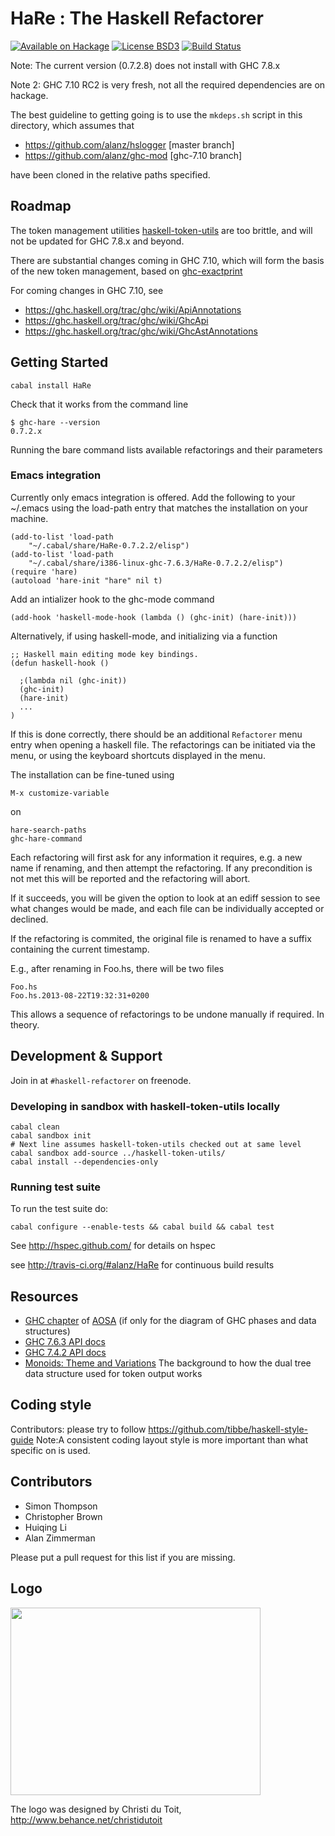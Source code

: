 # HaRe : The Haskell Refactorer

[![Available on Hackage][badge-hackage]][hackage]
[![License BSD3][badge-license]][license]
[![Build Status][badge-travis]][travis]

[badge-travis]: https://travis-ci.org/alanz/HaRe.png?branch=master
[travis]: https://travis-ci.org/alanz/HaRe
[badge-hackage]: https://img.shields.io/hackage/v/HaRe.svg?dummy
[hackage]: https://hackage.haskell.org/package/HaRe
[badge-license]: https://img.shields.io/badge/license-BSD3-green.svg?dummy
[license]: https://github.com/alanz/HaRe/blob/master/LICENSE

Note: The current version (0.7.2.8) does not install with GHC 7.8.x

Note 2: GHC 7.10 RC2 is very fresh, not all the required dependencies
are on hackage.

The best guideline to getting going is to use the `mkdeps.sh` script
in this directory, which assumes that

  * https://github.com/alanz/hslogger [master branch]
  * https://github.com/alanz/ghc-mod  [ghc-7.10 branch]

have been cloned in the relative paths specified.

## Roadmap

The token management utilities [haskell-token-utils](https://github.com/alanz/haskell-token-utils)
are too brittle, and will not be updated for GHC 7.8.x and beyond.

There are substantial changes coming in GHC 7.10, which will form the
basis of the new token management, based on
[ghc-exactprint](https://github.com/alanz/ghc-exactprint)

For coming changes in GHC 7.10, see

  * https://ghc.haskell.org/trac/ghc/wiki/ApiAnnotations
  * https://ghc.haskell.org/trac/ghc/wiki/GhcApi
  * https://ghc.haskell.org/trac/ghc/wiki/GhcAstAnnotations

## Getting Started

    cabal install HaRe

Check that it works from the command line

    $ ghc-hare --version
    0.7.2.x

Running the bare command lists available refactorings and their parameters

### Emacs integration

Currently only emacs integration is offered. Add the following to your
~/.emacs using the load-path entry that matches the installation on
your machine.

    (add-to-list 'load-path
        "~/.cabal/share/HaRe-0.7.2.2/elisp")
    (add-to-list 'load-path
        "~/.cabal/share/i386-linux-ghc-7.6.3/HaRe-0.7.2.2/elisp")
    (require 'hare)
    (autoload 'hare-init "hare" nil t)

Add an intializer hook to the ghc-mode command

    (add-hook 'haskell-mode-hook (lambda () (ghc-init) (hare-init)))

Alternatively, if using haskell-mode, and initializing via a function

    ;; Haskell main editing mode key bindings.
    (defun haskell-hook ()

      ;(lambda nil (ghc-init))
      (ghc-init)
      (hare-init)
      ...
    )

If this is done correctly, there should be an additional `Refactorer`
menu entry when opening a haskell file. The refactorings can be
initiated via the menu, or using the keyboard shortcuts displayed in
the menu.

The installation can be fine-tuned using

    M-x customize-variable

on

    hare-search-paths
    ghc-hare-command


Each refactoring will first ask for any information it requires, e.g.
a new name if renaming, and then attempt the refactoring. If any
precondition is not met this will be reported and the refactoring will
abort.

If it succeeds, you will be given the option to look at an ediff
session to see what changes would be made, and each file can be
individually accepted or declined.

If the refactoring is commited, the original file is renamed to have a
suffix containing the current timestamp.

E.g., after renaming in Foo.hs, there will be two files

    Foo.hs
    Foo.hs.2013-08-22T19:32:31+0200

This allows a sequence of refactorings to be undone manually if
required. In theory.


## Development & Support

Join in at `#haskell-refactorer` on freenode.

### Developing in sandbox with haskell-token-utils locally

    cabal clean
    cabal sandbox init
    # Next line assumes haskell-token-utils checked out at same level
    cabal sandbox add-source ../haskell-token-utils/
    cabal install --dependencies-only

### Running test suite

To run the test suite do:

    cabal configure --enable-tests && cabal build && cabal test

See <http://hspec.github.com/> for details on hspec

see <http://travis-ci.org/#alanz/HaRe> for continuous build results

## Resources

  * [GHC chapter](http://aosabook.org/en/ghc.html) of
    [AOSA](http://aosabook.org "Architecture of Open Source
    Applications") (if only for the diagram of GHC phases and data structures)
  * [GHC 7.6.3 API docs](http://www.haskell.org/ghc/docs/7.6.3/html/libraries/ghc-7.6.3/GHC.html)
  * [GHC 7.4.2 API docs](http://www.haskell.org/ghc/docs/7.4.2/html/libraries/ghc-7.4.2/GHC.html)
  * [Monoids: Theme and Variations](http://www.cis.upenn.edu/~byorgey/pub/monoid-pearl.pdf) 
    The background to how the dual tree data structure used for token
    output works

## Coding style

Contributors: please try to follow https://github.com/tibbe/haskell-style-guide
Note:A consistent coding layout style is more important than what specific on is used.

## Contributors

 * Simon Thompson
 * Christopher Brown
 * Huiqing Li
 * Alan Zimmerman

Please put a pull request for this list if you are missing.

## Logo

<img src="https://rawgithub.com/alanz/HaRe/master/HaReLogo.svg"
width="400" height="300" />

The logo was designed by Christi du Toit,
<http://www.behance.net/christidutoit>

